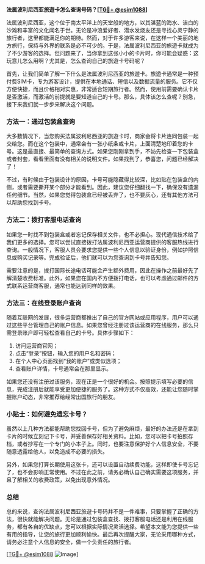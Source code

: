 **法属波利尼西亚旅遊卡怎么查询号码？[[TG💪+ @esim1088](https://t.me/s/esim1088)]**

法属波利尼西亚，这个位于南太平洋上的天堂般的地方，以其湛蓝的海水、洁白的沙滩和丰富的文化闻名于世。无论是冲浪爱好者、潜水发烧友还是寻找心灵宁静的旅行者，这里都能满足你的期待。然而，对于许多游客来说，在这样一个美丽的地方旅行，保持与外界的联系是必不可少的。于是，法属波利尼西亚的旅遊卡就成为了不少游客的选择。但问题来了，当你拿到这张小小的卡片时，你可能会疑惑：这玩意儿怎么用啊？尤其是，怎么查询自己的旅遊卡号码呢？

首先，让我们简单了解一下什么是法属波利尼西亚的旅遊卡。旅遊卡通常是一种预付费SIM卡，专为游客设计，提供在本地通话、短信以及数据流量的服务。它不仅方便快捷，而且价格相对实惠，非常适合短期旅行者。然而，使用前需要确认卡片是否激活，而激活的前提就是要知道自己的卡号。那么，具体该怎么查呢？别急，接下来我们就一步步来解决这个问题。

### 方法一：通过包装盒查询

大多数情况下，当您购买法属波利尼西亚的旅遊卡时，商家会将卡片连同包装一起交给您。而在这个包装中，通常会有一张小纸条或卡片，上面清楚地印着您的卡号。这是最直接、最简单的查询方式。如果您刚刚拿到手，不妨先检查一下包装盒或者封套，看看里面有没有相关的说明文件。如果找到了，恭喜您，问题已经解决了！

不过，有时候由于包装设计的原因，卡号可能隐藏得比较深，比如贴在包装盒的内侧，或者需要撕开某个部分才能看到。因此，建议您仔细翻找一下，确保没有遗漏任何细节。当然，如果您觉得包装盒已经被丢弃了，也不要灰心，还有其他方法可以帮助您找到卡号。

### 方法二：拨打客服电话查询

如果您一时找不到包装盒或者忘记保存相关文件，也不必担心。现代通信技术给了我们更多的选择。您可以尝试直接拨打法属波利尼西亚运营商提供的客服热线进行查询。一般情况下，客服人员会要求您提供一些个人信息以验证身份，例如护照信息或购买记录等。完成验证后，他们就可以为您查询到卡号并告知您。

需要注意的是，拨打国际长途电话可能会产生额外费用，因此在操作之前最好先了解清楚收费标准。此外，如果您在国内不方便拨打电话，也可以考虑通过邮件的方式联系运营商客服，通常也能达到同样的效果。

### 方法三：在线登录账户查询

随着互联网的发展，很多运营商都推出了自己的官方网站或应用程序，用户可以通过这些平台管理自己的账户信息。如果您曾经注册过该运营商的在线服务，那么只需登录账户即可轻松查看自己的卡号。具体步骤如下：

1. 访问运营商官网；
2. 点击“登录”按钮，输入您的用户名和密码；
3. 在个人中心页面找到“我的账户”或类似选项；
4. 查看账户详情，卡号通常会在那里显示。

如果您还没有注册过该服务，现在正是一个很好的机会。按照提示填写必要的信息，完成注册后就能享受更加便捷的服务了。这种方式不仅高效，还能让您随时掌握账户动态，非常推荐给经常出国旅行的朋友。

### 小贴士：如何避免遗忘卡号？

虽然以上几种方法都能帮助您找回卡号，但为了避免麻烦，最好的办法还是在拿到卡片的时候立刻记下卡号，并妥善保存好相关资料。比如，您可以把卡号拍照存档，或者抄写在一个专门的小本子上。同时，也要注意保护好个人信息安全，不要随意透露给他人，以免造成不必要的损失。

另外，如果您打算长期使用这张卡，还可以设置自动续费功能，这样即使卡号忘记了，也不会影响正常使用。不过在此之前，请务必确认自己确实需要这项服务，并且了解相关的收费政策，以免出现意外情况。

### 总结

总的来说，查询法属波利尼西亚旅遊卡号码并不是一件难事，只要掌握了正确的方法，很快就能解决问题。无论是通过包装盒查找、拨打客服电话还是利用在线服务，都有各自的优缺点，您可以根据实际情况灵活选择。希望本文能为您提供一些有用的指导，让您的旅行更加顺利愉快。最后再次提醒大家，无论采用哪种方式，请务必注意个人信息的安全，做一个负责任的旅行者。

[[TG💪+ @esim1088](https://t.me/s/esim1088) ![Image](https://i.postimg.cc/4NQfJmqS/Snipaste-2025-05-13-00-14-12.png)]